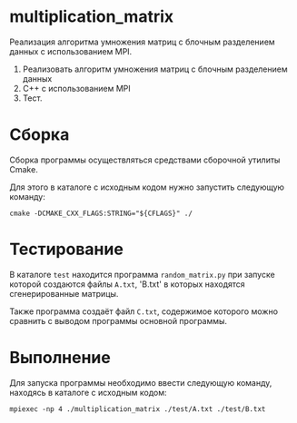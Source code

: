 # multiplication_matrix

Реализация алгоритма умножения матриц с блочным разделением данных с использованием MPI.

1. Реализовать алгоритм умножения матриц с блочным разделением данных
1. С++ с использованием MPI
1. Тест.

# Сборка

Сборка программы осуществляться средствами сборочной утилиты Cmake.

Для этого в каталоге с исходным кодом нужно запустить следующую команду:

```
cmake -DCMAKE_CXX_FLAGS:STRING="${CFLAGS}" ./
```

# Тестирование

В каталоге `test` находится программа `random_matrix.py` при запуске которой создаются файлы `A.txt`, 'B.txt' в которых находятся сгенерированные матрицы.

Также программа создаёт файл `C.txt`, содержимое которого можно сравнить с выводом программы основной программы.

# Выполнение

Для запуска программы необходимо ввести следующую команду, находясь в каталоге с исходным кодом:

```
mpiexec -np 4 ./multiplication_matrix ./test/A.txt ./test/B.txt
```
